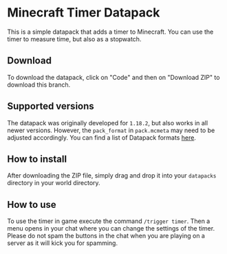 # Minecraft Timer Datapack
This is a simple datapack that adds a timer to Minecraft. You can use the timer to measure time, but also as a stopwatch.
## Download
To download the datapack, click on "Code" and then on "Download ZIP" to download this branch.
## Supported versions
The datapack was originally developed for `1.18.2`, but also works in all newer versions. However, the `pack_format` in `pack.mcmeta` may need to be adjusted accordingly. You can find a list of Datapack formats [here](https://minecraft.wiki/w/Pack_format).
## How to install
After downloading the ZIP file, simply drag and drop it into your `datapacks` directory in your world directory.
## How to use
To use the timer in game execute the command `/trigger timer`. Then a menu opens in your chat where you can change the settings of the timer. Please do  not spam the buttons in the chat when you are playing on a server as it will kick you for spamming.
